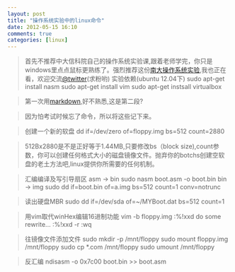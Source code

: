 ```yaml
---
layout: post
title: "操作系统实验中的linux命令"
date: 2012-05-15 16:10
comments: true
categories: [linux]
---
```


> 首先不推荐中大信科院自己的操作系统实验课,跟着老师学完，你只是windows里点点鼠标更熟练了。强烈推荐这份[南大操作系统实验](http://cslab.nju.edu.cn/opsystem/#MainPage),我也正在看，欢迎交流[@twitter](https://twitter.com/#!/bigbiepineapple)(求粉哟)
> 实验依赖(ubuntu 12.04下)
    sudo apt-get install nasm
    sudo apt-get install vim
    sudo apt-get instsall virtualbox


> 第一次用[markdown](http://wowubuntu.com/markdown/),好不熟悉,这是第二段?

> 因为怕考试时候忘了命令，所以将这些记下来。

> 创建一个新的软盘
    dd if=/dev/zero of=floppy.img bs=512 count=2880

> 512Bx2880是不是正好等于1.44MB,只要修改bs（block size),count参数，你可以创建任何格式大小的磁盘镜像文件。抛弃你的botchs创建空软盘的老土方法吧,linux提供你所需要的任何机制。

> 汇编编译及写引导扇区
    asm -> bin
    sudo nasm boot.asm -o boot.bin
    bin -> img
    sudo dd if=boot.bin of=a.img bs=512 count=1 conv=notrunc

> 读出硬盘MBR
    sudo dd if=/dev/sda of=~/MYBoot.dat bs=512 count=1

> 用vim取代winHex编辑16进制功能
    vim -b floppy.img
    :%!xxd
    do some rewrite...
    :%!xxd -r
    :wq

> 往镜像文件添加文件
    sudo mkdir -p /mnt/floppy
    sudo mount floppy.img /mnt/floppy
    sudo cp *.com /mnt/floppy
    sudo umount /mnt/floppy

> 反汇编
    ndisasm -o 0x7c00 boot.bin >> boot.asm
